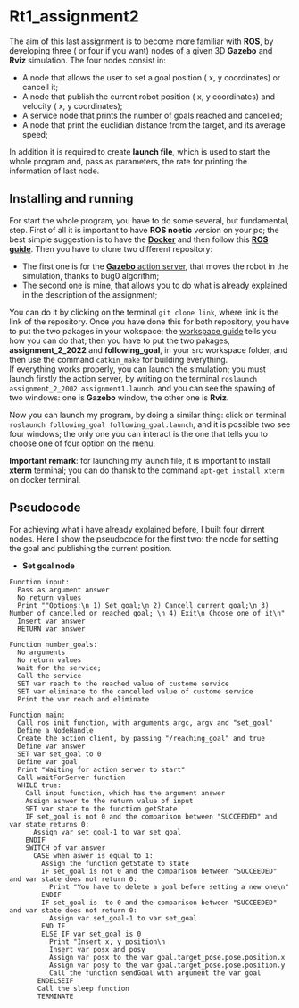 # Rt1_assignment2

The aim of this last assignment is to become more familiar with **ROS**, by developing three ( or four if you want) nodes of a given 3D **Gazebo** and **Rviz** simulation.
The four nodes consist in:

* A node that allows the user to set a goal position ( x, y coordinates) or cancell it;
* A node that publish the current robot position ( x, y coordinates) and velocity ( x, y coordinates);
* A service node that prints the number of goals reached and cancelled;
* A node that print the euclidian distance from the target, and its average speed;

In addition it is required to create **launch file**, which is used to start the whole program and, pass as parameters, the rate for printing the information of last node.

Installing and running
----------------------
For start the whole program, you have to do some several, but fundamental, step. First of all it is important to have **ROS noetic** version on your pc; the best simple suggestion is to have the [**Docker**](https://docs.docker.com/get-docker/) and then follow this [**ROS guide**](http://wiki.ros.org/ROS/Installation). Then you have to clone two different repository:

* The first one is for the [**Gazebo** action server](https://github.com/CarmineD8/assignment_2_2022), that moves the robot in the simulation, thanks to bug0 algorithm; 
* The second one is mine, that allows you to do what is already explained in the description of the assignment;

You can do it by clicking on the terminal ```git clone link```, where link is the link of the repository. Once you have done this for both repository, you have to put the two pakages in your wokspace; the [workspace guide](http://wiki.ros.org/catkin/Tutorials/create_a_workspace) tells you how you can do that; then you have to put the two pakages, **assignment_2_2022** and **following_goal**, in your src workspace folder, and then use the command ```catkin_make``` for building everything.\
If everything works properly, you can launch the simulation; you must launch firstly the action server, by writing on the terminal ```roslaunch assignment_2_2002 assignment1.launch```, and you can see the spawing of two windows: one is **Gazebo** window, the other one is **Rviz**.

Now you can launch my program, by doing a similar thing: click on terminal ```roslaunch following_goal following_goal.launch```, and it is possible two see four windows; the only one you can interact is the one that tells you to choose one of four option on the menu.

**Important remark**: for launching my launch file, it is important to install **xterm** terminal; you can do thansk to the command ```apt-get install xterm``` on docker terminal. 

## Pseudocode

For achieving what i have already explained before, I built four dirrent nodes. Here I show the pseudocode for the first two: the node for setting the goal and publishing the current position.

* **Set goal node**
```
Function input:
  Pass as argument answer
  No return values
  Print ""Options:\n 1) Set goal;\n 2) Cancell current goal;\n 3) Number of cancelled or reached goal; \n 4) Exit\n Choose one of it\n"
  Insert var answer 
  RETURN var answer
  
Function number_goals:
  No arguments
  No return values
  Wait for the service;
  Call the service
  SET var reach to the reached value of custome service
  SET var eliminate to the cancelled value of custome service
  Print the var reach and eliminate
  
Function main:
  Call ros init function, with arguments argc, argv and "set_goal"
  Define a NodeHandle
  Create the action client, by passing "/reaching_goal" and true
  Define var answer
  SET var set_goal to 0
  Define var goal
  Print "Waiting for action server to start"
  Call waitForServer function
  WHILE true:
    Call input function, which has the argument answer
    Assign asnwer to the return value of input
    SET var state to the function getState
    IF set_goal is not 0 and the comparison between "SUCCEEDED" and var state returns 0:
      Assign var set_goal-1 to var set_goal
    ENDIF
    SWITCH of var answer
      CASE when aswer is equal to 1:
        Assign the function getState to state
        IF set_goal is not 0 and the comparison between "SUCCEEDED" and var state does not return 0:
          Print "You have to delete a goal before setting a new one\n"
        ENDIF
        IF set_goal is  to 0 and the comparison between "SUCCEEDED" and var state does not return 0:
          Assign var set_goal-1 to var set_goal
        END IF
        ELSE IF var set_goal is 0
          Print "Insert x, y position\n
          Insert var posx and posy
          Assign var posx to the var goal.target_pose.pose.position.x
          Assign var posy to the var goal.target_pose.pose.position.y
          Call the function sendGoal with argument the var goal
       ENDELSEIF
       Call the sleep function
       TERMINATE
       
```

